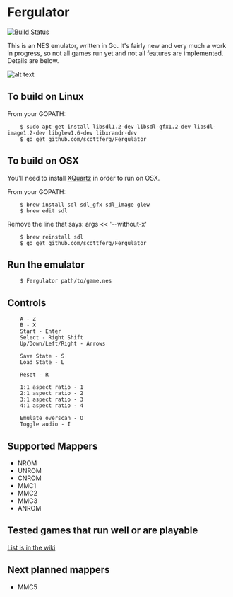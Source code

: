 Fergulator
==========
[![Build Status](https://travis-ci.org/scottferg/Fergulator.png?branch=master)](https://travis-ci.org/scottferg/Fergulator)

This is an NES emulator, written in Go. It's fairly new and very much a work in progress, so not all games run yet and not all features are implemented. Details are below.

![alt text](http://i.imgur.com/QGwdl.png "Metroid")

## To build on Linux

From your GOPATH:

        $ sudo apt-get install libsdl1.2-dev libsdl-gfx1.2-dev libsdl-image1.2-dev libglew1.6-dev libxrandr-dev
        $ go get github.com/scottferg/Fergulator

## To build on OSX

You'll need to install [XQuartz](http://xquartz.macosforge.org/landing/) in order
to run on OSX.

From your GOPATH:

        $ brew install sdl sdl_gfx sdl_image glew
        $ brew edit sdl

Remove the line that says:
        args << '--without-x'

        $ brew reinstall sdl
        $ go get github.com/scottferg/Fergulator

## Run the emulator

        $ Fergulator path/to/game.nes

## Controls

        A - Z
        B - X
        Start - Enter
        Select - Right Shift
        Up/Down/Left/Right - Arrows

        Save State - S
        Load State - L

        Reset - R

        1:1 aspect ratio - 1
        2:1 aspect ratio - 2
        3:1 aspect ratio - 3
        4:1 aspect ratio - 4

        Emulate overscan - O
        Toggle audio - I

## Supported Mappers

* NROM
* UNROM
* CNROM
* MMC1
* MMC2
* MMC3
* ANROM

## Tested games that run well or are playable

[List is in the wiki](https://github.com/scottferg/Fergulator/wiki/Tested-Games)

## Next planned mappers

* MMC5
